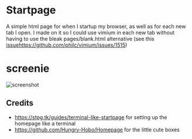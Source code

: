 # Startpage
A simple html page for when I startup my browser, as well as for each new tab I open. I made on it so I could use vimium in each new tab without having to use the bleak pages/blank.html alternative (see this [issue]()https://github.com/philc/vimium/issues/1515)

# screenie
<img src="https://i.imgur.com/2Ut3qKa.png" alt="screenshot"/>

## Credits
- https://stpg.tk/guides/terminal-like-startpage for setting up the homepage like a terminal
- https://github.com/Hungry-Hobo/Homepage for the little cute boxes

